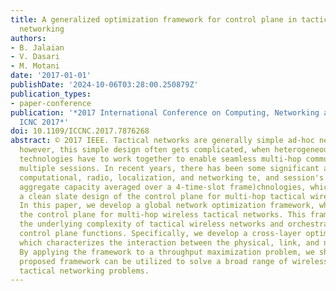 ```yaml
---
title: A generalized optimization framework for control plane in tactical wireless
  networking
authors:
- B. Jalaian
- V. Dasari
- M. Motani
date: '2017-01-01'
publishDate: '2024-10-06T03:28:00.250879Z'
publication_types:
- paper-conference
publication: '*2017 International Conference on Computing, Networking and Communications,
  ICNC 2017*'
doi: 10.1109/ICCNC.2017.7876268
abstract: © 2017 IEEE. Tactical networks are generally simple ad-hoc networks in design,
  however, this simple design often gets complicated, when heterogeneous wireless
  technologies have to work together to enable seamless multi-hop communications across
  multiple sessions. In recent years, there has been some significant advances in
  computational, radio, localization, and networking te, and session's rate i.e.,
  aggregate capacity averaged over a 4-time-slot frame)chnologies, which motivate
  a clean slate design of the control plane for multi-hop tactical wireless networks.
  In this paper, we develop a global network optimization framework, which characterizes
  the control plane for multi-hop wireless tactical networks. This framework abstracts
  the underlying complexity of tactical wireless networks and orchestrates the the
  control plane functions. Specifically, we develop a cross-layer optimization framework,
  which characterizes the interaction between the physical, link, and network layers.
  By applying the framework to a throughput maximization problem, we show how the
  proposed framework can be utilized to solve a broad range of wireless multi-hop
  tactical networking problems.
---
```

